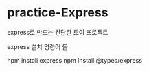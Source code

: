 # practice-Express

express로 만드는 간단한 토이 프로젝트

express
설치 명령어 들

npm install express
npm install @types/express
